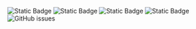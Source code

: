 ![Static Badge](https://img.shields.io/badge/blacklists-60-000000) ![Static Badge](https://img.shields.io/badge/blacklisted-2950278-cc0000) ![Static Badge](https://img.shields.io/badge/whitelisted-2242-00CC00) ![Static Badge](https://img.shields.io/badge/streaming_blacklist-28106-000000) ![GitHub issues](https://img.shields.io/github/issues/fabriziosalmi/blacklists)
